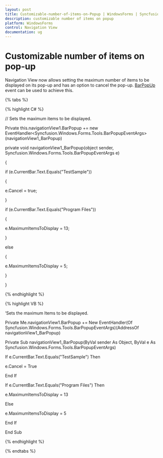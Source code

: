 ```yaml
---
layout: post
title: Customizable-number-of-items-on-Popup | WindowsForms | Syncfusion
description: customizable number of items on popup
platform: WindowsForms
control: Navigation View 
documentation: ug
---
```


# Customizable number of items on pop-up

Navigation View now allows setting the maximum number of items to be displayed on its pop-up and has an option to cancel the pop-up. [BarPopUp](https://help.syncfusion.com/cr/windowsforms/Syncfusion.Tools.Windows~Syncfusion.Windows.Forms.Tools.NavigationView~BarPopup_EV.html) event can be used to achieve this.

{% tabs %}

{% highlight C# %}

// Sets the maximum items to be displayed.

Private this.navigationView1.BarPopup += new EventHandler<Syncfusion.Windows.Forms.Tools.BarPopupEventArgs>(navigationView1_BarPopup)

private void navigationView1_BarPopup(object sender, Syncfusion.Windows.Forms.Tools.BarPopupEventArgs e)

{

if (e.CurrentBar.Text.Equals("TestSample"))

{

e.Cancel = true;

}

if (e.CurrentBar.Text.Equals("Program Files"))

{

e.MaximumItemsToDisplay = 13;

}

else

{

e.MaximumItemsToDisplay = 5;

}

}

{% endhighlight %}

{% highlight VB %}

‘Sets the maximum Items to be displayed.

Private Me.navigationView1.BarPopup += New EventHandler(Of Syncfusion.Windows.Forms.Tools.BarPopupEventArgs)(AddressOf navigationView1_BarPopup)

Private Sub navigationView1_BarPopup(ByVal sender As Object, ByVal e As Syncfusion.Windows.Forms.Tools.BarPopupEventArgs)

If e.CurrentBar.Text.Equals("TestSample") Then

e.Cancel = True

End If

If e.CurrentBar.Text.Equals("Program Files") Then

e.MaximumItemsToDisplay = 13

Else

e.MaximumItemsToDisplay = 5

End If

End Sub

{% endhighlight %}

{% endtabs %}
